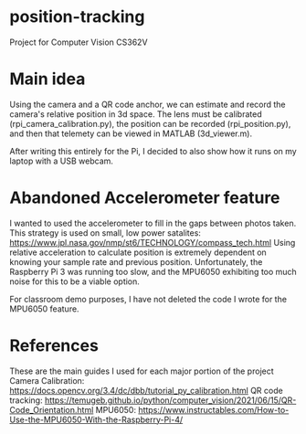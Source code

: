 # position-tracking
Project for Computer Vision CS362V

# Main idea
Using the camera and a QR code anchor, we can estimate and record the camera's relative position in 3d space. The lens must be calibrated (rpi_camera_calibration.py), the position can be recorded (rpi_position.py), and then that telemety can be viewed in MATLAB (3d_viewer.m).

After writing this entirely for the Pi, I decided to also show how it runs on my laptop with a USB webcam.

# Abandoned Accelerometer feature
I wanted to used the accelerometer to fill in the gaps between photos taken. This strategy is used on small, low power satalites: https://www.jpl.nasa.gov/nmp/st6/TECHNOLOGY/compass_tech.html
Using relative acceleration to calculate position is extremely dependent on knowing your sample rate and previous position. Unfortunately, the Raspberry Pi 3 was running too slow, and the MPU6050 exhibiting too much noise for this to be a viable option.

For classroom demo purposes, I have not deleted the code I wrote for the MPU6050 feature. 

# References
These are the main guides I used for each major portion of the project
Camera Calibration: https://docs.opencv.org/3.4/dc/dbb/tutorial_py_calibration.html
QR code tracking: https://temugeb.github.io/python/computer_vision/2021/06/15/QR-Code_Orientation.html
MPU6050: https://www.instructables.com/How-to-Use-the-MPU6050-With-the-Raspberry-Pi-4/
